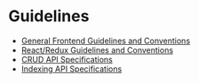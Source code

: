 # Guidelines

- [General Frontend Guidelines and Conventions](./frontend.md)
- [React/Redux Guidelines and Conventions](./react-redux.md)
- [CRUD API Specifications](./spec-crud.apib)
- [Indexing API Specifications](./spec-indexing.apib)
